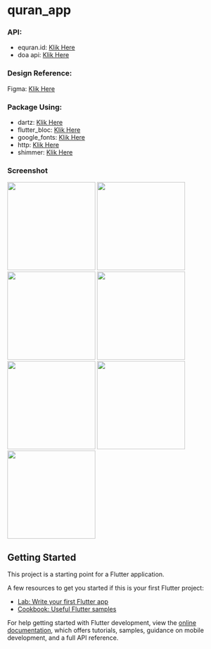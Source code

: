 # quran_app

### API:
* equran.id: [Klik Here](https://equran.id/apidev)
* doa api: [Klik Here](https://doa-doa-api-ahmadramadhan.fly.dev/)

### Design Reference:
Figma: [Klik Here](https://www.figma.com/community/file/966921639679380402)

### Package Using:
* dartz: [Klik Here](https://pub.dev/packages/dartz)
* flutter_bloc: [Klik Here](https://pub.dev/packages/flutter_bloc)
* google_fonts: [Klik Here](https://pub.dev/packages/google_fonts)
* http: [Klik Here](https://pub.dev/packages/http)
* shimmer: [Klik Here](https://pub.dev/packages/shimmer)

### Screenshot
<img src="https://i.imgur.com/X1ZQCvH.png" width="200"> <img src="https://i.imgur.com/KH569Nd.png" width="200"> <img src="https://i.imgur.com/To5RjKw.png" width="200"> <img src="https://i.imgur.com/JQFaT6h.png" width="200"> <img src="https://i.imgur.com/romFUxj.png" width="200"> <img src="https://i.imgur.com/jB4K92a.png" width="200"> <img src="https://i.imgur.com/SzasMGG.png" width="200">

## Getting Started

This project is a starting point for a Flutter application.

A few resources to get you started if this is your first Flutter project:

- [Lab: Write your first Flutter app](https://docs.flutter.dev/get-started/codelab)
- [Cookbook: Useful Flutter samples](https://docs.flutter.dev/cookbook)

For help getting started with Flutter development, view the
[online documentation](https://docs.flutter.dev/), which offers tutorials,
samples, guidance on mobile development, and a full API reference.
